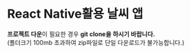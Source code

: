 # React Native활용 날씨 앱
**프로젝트 다운**이 필요한 경우 **git clone을 하시기 바랍니다.**   
(폴더크기 100mb 초과하여 zip파일로 단일 다운로드가 불가능합니다.)
